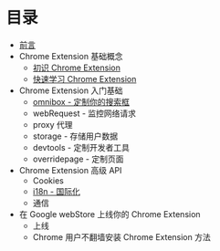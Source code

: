 # 目录

* [前言](../README.md)
* Chrome Extension 基础概念
  * [初识 Chrome Extension](./overview/index.md)
  * [快速学习 Chrome Extension](./overview/quickstart.md)
* Chrome Extension 入门基础
  * [omnibox - 定制你的搜索框](./basics/omnibox.md)
  * webRequest - 监控网络请求
  * proxy 代理
  * storage - 存储用户数据
  * devtools - 定制开发者工具
  * overridepage - 定制页面
* Chrome Extension 高级 API
  * Cookies
  * [i18n - 国际化](./advanced/i18n.md)
  * 通信
* 在 Google webStore 上线你的 Chrome Extension
  * 上线
  * Chrome 用户不翻墙安装 Chrome Extension 方法
